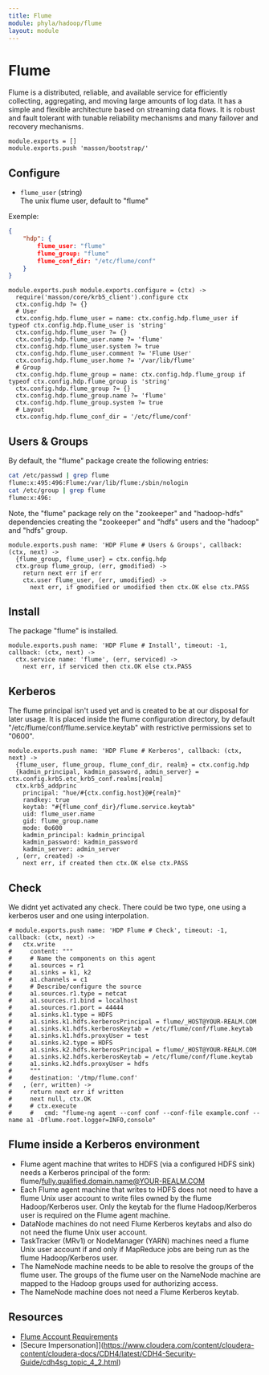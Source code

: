 ```yaml
---
title: Flume
module: phyla/hadoop/flume
layout: module
---
```


# Flume

Flume is a distributed, reliable, and available service for efficiently collecting, 
aggregating, and moving large amounts of log data. It has a simple and flexible 
architecture based on streaming data flows. It is robust and fault tolerant with 
tunable reliability mechanisms and many failover and recovery mechanisms.

    module.exports = []
    module.exports.push 'masson/bootstrap/'

## Configure

*   `flume_user` (string)   
    The unix flume user, default to "flume"   

Exemple:

```json
{
    "hdp": {
        flume_user: "flume"
        flume_group: "flume"
        flume_conf_dir: "/etc/flume/conf"
    }
}
```

    module.exports.push module.exports.configure = (ctx) ->
      require('masson/core/krb5_client').configure ctx
      ctx.config.hdp ?= {}
      # User
      ctx.config.hdp.flume_user = name: ctx.config.hdp.flume_user if typeof ctx.config.hdp.flume_user is 'string'
      ctx.config.hdp.flume_user ?= {}
      ctx.config.hdp.flume_user.name ?= 'flume'
      ctx.config.hdp.flume_user.system ?= true
      ctx.config.hdp.flume_user.comment ?= 'Flume User'
      ctx.config.hdp.flume_user.home ?= '/var/lib/flume'
      # Group
      ctx.config.hdp.flume_group = name: ctx.config.hdp.flume_group if typeof ctx.config.hdp.flume_group is 'string'
      ctx.config.hdp.flume_group ?= {}
      ctx.config.hdp.flume_group.name ?= 'flume'
      ctx.config.hdp.flume_group.system ?= true
      # Layout
      ctx.config.hdp.flume_conf_dir = '/etc/flume/conf'

## Users & Groups

By default, the "flume" package create the following entries:

```bash
cat /etc/passwd | grep flume
flume:x:495:496:Flume:/var/lib/flume:/sbin/nologin
cat /etc/group | grep flume
flume:x:496:
```

Note, the "flume" package rely on the "zookeeper" and "hadoop-hdfs" dependencies
creating the "zookeeper" and "hdfs" users and the "hadoop" and "hdfs" group.

    module.exports.push name: 'HDP Flume # Users & Groups', callback: (ctx, next) ->
      {flume_group, flume_user} = ctx.config.hdp
      ctx.group flume_group, (err, gmodified) ->
        return next err if err
        ctx.user flume_user, (err, umodified) ->
          next err, if gmodified or umodified then ctx.OK else ctx.PASS

## Install

The package "flume" is installed.

    module.exports.push name: 'HDP Flume # Install', timeout: -1, callback: (ctx, next) ->
      ctx.service name: 'flume', (err, serviced) ->
        next err, if serviced then ctx.OK else ctx.PASS

## Kerberos

The flume principal isn't used yet and is created to be at our disposal for later 
usage. It is placed inside the flume configuration directory, by default 
"/etc/flume/conf/flume.service.keytab" with restrictive permissions set to "0600".

    module.exports.push name: 'HDP Flume # Kerberos', callback: (ctx, next) ->
      {flume_user, flume_group, flume_conf_dir, realm} = ctx.config.hdp
      {kadmin_principal, kadmin_password, admin_server} = ctx.config.krb5.etc_krb5_conf.realms[realm]
      ctx.krb5_addprinc 
        principal: "hue/#{ctx.config.host}@#{realm}"
        randkey: true
        keytab: "#{flume_conf_dir}/flume.service.keytab"
        uid: flume_user.name
        gid: flume_group.name
        mode: 0o600
        kadmin_principal: kadmin_principal
        kadmin_password: kadmin_password
        kadmin_server: admin_server
      , (err, created) ->
        next err, if created then ctx.OK else ctx.PASS

## Check

We didnt yet activated any check. There could be two type, one using a kerberos user and one using interpolation.

    # module.exports.push name: 'HDP Flume # Check', timeout: -1, callback: (ctx, next) ->
    #   ctx.write
    #     content: """
    #     # Name the components on this agent
    #     a1.sources = r1
    #     a1.sinks = k1, k2
    #     a1.channels = c1
    #     # Describe/configure the source
    #     a1.sources.r1.type = netcat
    #     a1.sources.r1.bind = localhost
    #     a1.sources.r1.port = 44444
    #     a1.sinks.k1.type = HDFS
    #     a1.sinks.k1.hdfs.kerberosPrincipal = flume/_HOST@YOUR-REALM.COM
    #     a1.sinks.k1.hdfs.kerberosKeytab = /etc/flume/conf/flume.keytab
    #     a1.sinks.k1.hdfs.proxyUser = test
    #     a1.sinks.k2.type = HDFS
    #     a1.sinks.k2.hdfs.kerberosPrincipal = flume/_HOST@YOUR-REALM.COM
    #     a1.sinks.k2.hdfs.kerberosKeytab = /etc/flume/conf/flume.keytab
    #     a1.sinks.k2.hdfs.proxyUser = hdfs
    #     """
    #     destination: '/tmp/flume.conf'
    #   , (err, written) ->
    #     return next err if written
    #     next null, ctx.OK
    #     # ctx.execute
    #     #   cmd: "flume-ng agent --conf conf --conf-file example.conf --name a1 -Dflume.root.logger=INFO,console"


## Flume inside a Kerberos environment


*   Flume agent machine that writes to HDFS (via a configured HDFS sink) 
    needs a Kerberos principal of the form: 
    flume/fully.qualified.domain.name@YOUR-REALM.COM
*   Each Flume agent machine that writes to HDFS does not need to 
    have a flume Unix user account to write files owned by the flume 
    Hadoop/Kerberos user. Only the keytab for the flume Hadoop/Kerberos 
    user is required on the Flume agent machine.   
*   DataNode machines do not need Flume Kerberos keytabs and also do 
    not need the flume Unix user account.   
*   TaskTracker (MRv1) or NodeManager (YARN) machines need a flume Unix 
    user account if and only if MapReduce jobs are being run as the 
    flume Hadoop/Kerberos user.   
*   The NameNode machine needs to be able to resolve the groups of the 
    flume user. The groups of the flume user on the NameNode machine 
    are mapped to the Hadoop groups used for authorizing access.   
*   The NameNode machine does not need a Flume Kerberos keytab.   

## Resources

*   [Flume Account Requirements](https://www.cloudera.com/content/cloudera-content/cloudera-docs/CDH4/latest/CDH4-Security-Guide/cdh4sg_topic_4_3.html)
*   [Secure Impersonation]](https://www.cloudera.com/content/cloudera-content/cloudera-docs/CDH4/latest/CDH4-Security-Guide/cdh4sg_topic_4_2.html)














